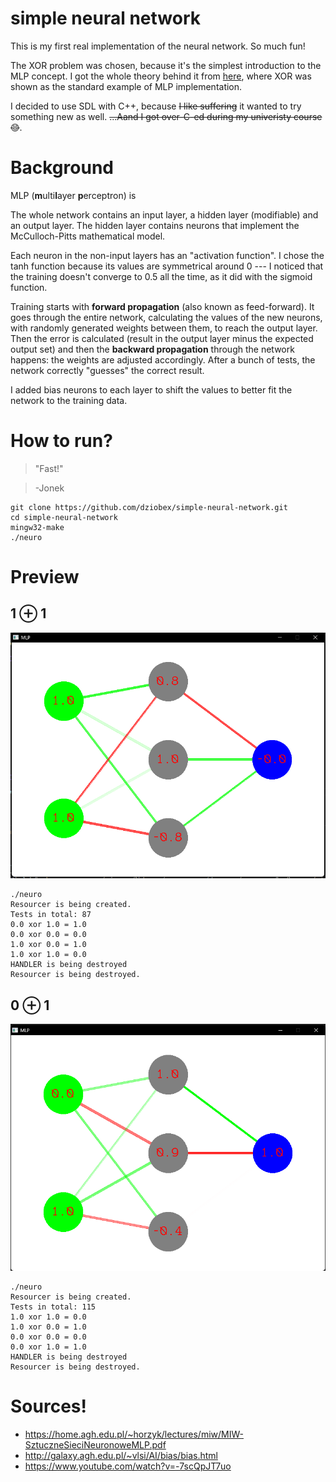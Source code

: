 # simple neural network
This is my first real implementation of the neural network. So much fun!

The XOR problem was chosen, because it's the simplest introduction to the MLP concept. I got the whole theory behind it from [here](docs/goodsource.pdf), where XOR was shown as the standard example of MLP implementation.

I decided to use SDL with C++, because ~~I like suffering~~ it wanted to try something new as well. ~~...Aand I got over-C-ed during my univeristy course 😊~~.

# Background

MLP (<b>m</b>ulti<b>l</b>ayer <b>p</b>erceptron) is 

The whole network contains an input layer, a hidden layer (modifiable) and an output layer. The hidden layer contains neurons that implement the McCulloch-Pitts mathematical model.

Each neuron in the non-input layers has an "activation function". I chose the tanh function because its values are symmetrical around 0 --- I noticed that the training doesn't converge to 0.5 all the time, as it did with the sigmoid function.

Training starts with **forward propagation** (also known as feed-forward). It goes through the entire network, calculating the values of the new neurons, with randomly generated weights between them, to reach the output layer. Then the error is calculated (result in the output layer minus the expected output set) and then the **backward propagation** through the network happens: the weights are adjusted accordingly. After a bunch of tests, the network correctly "guesses" the correct result.

I added bias neurons to each layer to shift the values to better fit the network to the training data.

# How to run?
> "Fast!"

> \-Jonek
```
git clone https://github.com/dziobex/simple-neural-network.git
cd simple-neural-network
mingw32-make
./neuro
```

# Preview
## 1 &oplus; 1
![](docs/1xor1.png)
```
./neuro     
Resourcer is being created.
Tests in total: 87
0.0 xor 1.0 = 1.0
0.0 xor 0.0 = 0.0
1.0 xor 0.0 = 1.0
1.0 xor 1.0 = 0.0
HANDLER is being destroyed
Resourcer is being destroyed.
```
## 0 &oplus; 1
![](docs/0xor1.png)
```
./neuro     
Resourcer is being created.
Tests in total: 115
1.0 xor 1.0 = 0.0
1.0 xor 0.0 = 1.0
0.0 xor 0.0 = 0.0
0.0 xor 1.0 = 1.0
HANDLER is being destroyed
Resourcer is being destroyed.
```

# Sources!
* https://home.agh.edu.pl/~horzyk/lectures/miw/MIW-SztuczneSieciNeuronoweMLP.pdf
* http://galaxy.agh.edu.pl/~vlsi/AI/bias/bias.html
* https://www.youtube.com/watch?v=-7scQpJT7uo
